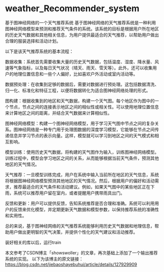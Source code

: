 # weather_Recommender_system
基于图神经网络的一个天气推荐系统
基于图神经网络的天气推荐系统是一种利用图神经网络模型来预测和推荐天气条件的系统。该系统的目标是根据用户所在地区的历史天气数据和其他相关信息，为用户提供最适合的天气推荐，以帮助用户做出合理的服装选择和活动计划。

以下是该天气推荐系统的基本流程：

数据收集：系统首先需要收集大量的历史天气数据，包括温度、湿度、降水量、风速等气象指标，以及每日天气状况（晴天、雨天、雪天等）。此外，还可以收集用户的地理位置信息和一些个人偏好，比如喜欢户外活动或室内活动等。

数据预处理：在收集到足够的数据后，需要对数据进行预处理。这包括数据清洗、归一化、标准化和特征工程，以便将数据转化为适合图神经网络处理的形式。

图构建：根据收集到的地区和天气数据，构建一个天气图。每个地区作为图中的一个节点，节点之间的连接表示地区之间的相似性或相关性。可以使用地理位置信息来计算地区之间的距离，并结合天气数据来计算相似性。

图神经网络模型：构建一个图神经网络模型，用于学习天气图中节点之间的复杂关系。图神经网络是一种专门用于处理图数据的深度学习模型，它能够在节点之间传递信息并学习节点的表示向量。这样，模型就可以学习到地区之间的天气模式和相互影响。

模型训练：使用历史天气数据，将构建的天气图作为输入，训练图神经网络模型。训练过程中，模型会学习地区之间的关系，从而能够根据当前天气条件，预测其他地区的天气情况。

天气推荐：一旦模型训练完成，用户在系统中输入当前所在地区的天气信息，系统将根据图神经网络模型预测其他地区的天气情况。然后，根据用户的偏好和活动需求，推荐最适合的天气条件和活动建议。例如，如果天气图中的某些地区正在下雨，系统可以推荐用户留在室内，或者提醒用户携带雨具出门。

反馈和更新：用户可以提供反馈，告知系统推荐是否合理和准确。系统可以利用用户的反馈来优化模型，并定期更新天气数据和模型参数，以保持推荐系统的准确性和实用性。

总的来说，基于图神经网络的天气推荐系统能够利用历史天气数据和地理信息，帮助用户做出更明智的天气决策，并提供个性化的天气建议和活动推荐。

装好相关的库以后，运行train

本文参考了CSDN博主「showswoller」的文章，再次基础上添加了一个输出推荐系统的实现。
以下为该博主的原文链接：https://blog.csdn.net/jiebaoshayebuhui/article/details/127929909
